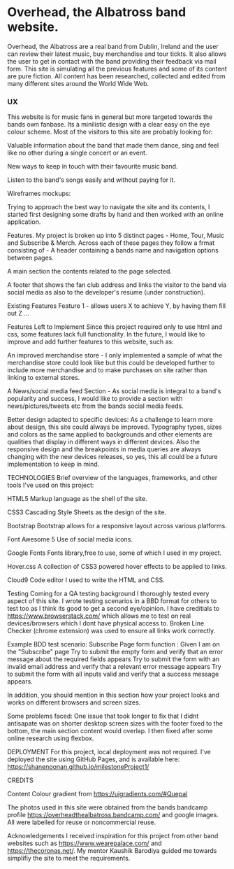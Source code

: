 <h1>Overhead, the Albatross band website.</h1>

Overhead, the Albatross are a real band from Dublin, Ireland and the user can review their latest music, buy merchandise and tour tickts. It also allows the user to get in contact with the band providing their feedback via mail form. This site is simulating all the previous features and some of its content are pure fiction. All content has been researched, collected and edited from many different sites around the World Wide Web.

<h3>UX</h3>
This website is for music fans in general but more targeted towards the bands own fanbase. Its a minilistic design with a clear easy on the eye colour scheme. Most of the visitors to this site are probably looking for:

Valuable information about the band that made them dance, sing and feel like no other during a single concert or an event.

New ways to keep in touch with their favourite music band.

Listen to the band's songs easily and without paying for it.

Wireframes mockups:

Trying to approach the best way to navigate the site and its contents, I started first designing some drafts by hand and then worked with an online application.

Features. My project is broken up into 5 distinct pages - Home, Tour, Music and Subscribe & Merch. Across each of these pages they follow a frmat consisting of - A header containing a bands name and navigation options between pages.

A main section the contents related to the page selected.

A footer that shows the fan club address and links the visitor to the band via social media as also to the developer's resume (under construction).

Existing Features Feature 1 - allows users X to achieve Y, by having them fill out Z ...

Features Left to Implement Since this project required only to use html and css, some features lack full functionality. In the future, I would like to improve and add further features to this website, such as:

An improved merchandise store - I only implemented a sample of what the merchandise store could look like but this could be developed further to include more merchandise and to make purchases on site rather than linking to external stores.

A News/social media feed Section - As social media is integral to a band's popularity and success, I would like to provide a section with news/pictures/tweets etc from the bands social media feeds.

Better design adapted to specific devices: As a challenge to learn more about design, this site could always be improved. Typography types, sizes and colors as the same applied to backgrounds and other elements are qualities that display in different ways in different devices. Also the responsive design and the breakpoints in media queries are always changing with the new devices releases, so yes, this all could be a future implementation to keep in mind.

TECHNOLOGIES Brief overview of the languages, frameworks, and other tools I've used on this project:

HTML5 Markup language as the shell of the site.

CSS3 Cascading Style Sheets as the design of the site.

Bootstrap Bootstrap allows for a responsive layout across various platforms.

Font Awesome 5 Use of social media icons.

Google Fonts Fonts library,free to use, some of which I used in my project.

Hover.css A collection of CSS3 powered hover effects to be applied to links.

Cloud9 Code editor I used to write the HTML and CSS.

Testing Coming for a QA testing background I thoroughly tested every aspect of this site. I wrote testing scenarios in a BBD format for others to test too as I think its good to get a second eye/opinion. I have creditials to https://www.browserstack.com/ which allows me to test on real devices/browsers which I dont have physical access to. Broken Line Checker (chrome extension) was used to ensure all links work correctly.

Example BDD test scenario: Subscribe Page form function : Given I am on the "Subscribe" page Try to submit the empty form and verify that an error message about the required fields appears Try to submit the form with an invalid email address and verify that a relevant error message appears Try to submit the form with all inputs valid and verify that a success message appears.

In addition, you should mention in this section how your project looks and works on different browsers and screen sizes.

Some problems faced: One issue that took longer to fix that I didnt antisapate was on shorter desktop screen sizes with the footer fixed to the bottom, the main section content would overlap. I then fixed after some online research using flexbox.

DEPLOYMENT For this project, local deployment was not required. I've deployed the site using GitHub Pages, and is available here: https://shanenoonan.github.io/milestoneProject1/

CREDITS

Content Colour gradient from https://uigradients.com/#Quepal

The photos used in this site were obtained from the bands bandcamp profile https://overheadthealbatross.bandcamp.com/ and google images. All were labelled for reuse or noncommercial reuse.

Acknowledgements I received inspiration for this project from other band websites such as https://www.wearepalace.com/ and https://thecoronas.net/. My mentor Kaushik Barodiya guided me towards simplifiy the site to meet the requirements.
